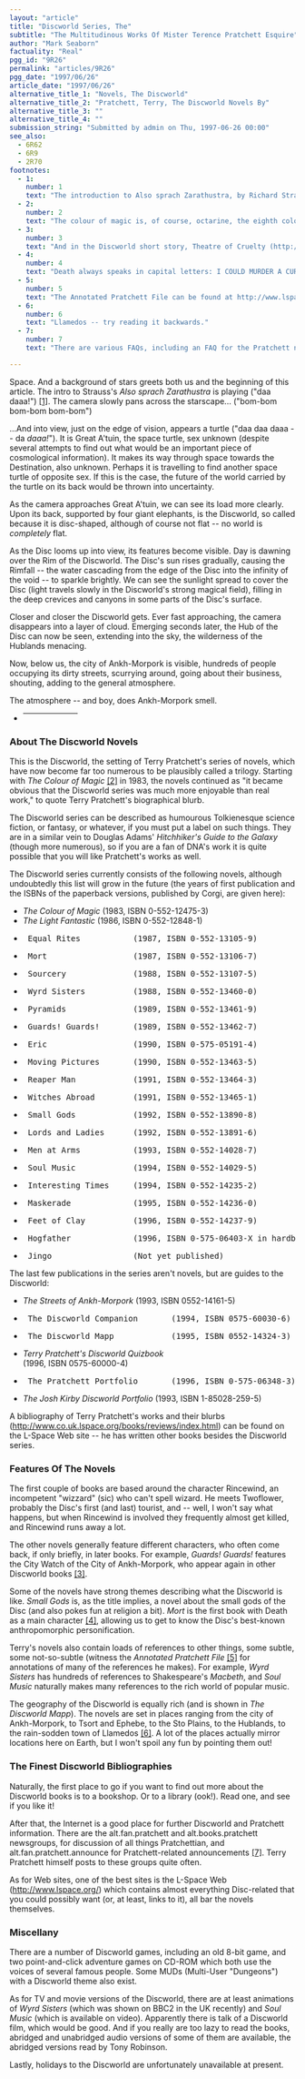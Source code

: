 ```yaml
---
layout: "article"
title: "Discworld Series, The"
subtitle: "The Multitudinous Works Of Mister Terence Pratchett Esquire"
author: "Mark Seaborn"
factuality: "Real"
pgg_id: "9R26"
permalink: "articles/9R26"
pgg_date: "1997/06/26"
article_date: "1997/06/26"
alternative_title_1: "Novels, The Discworld"
alternative_title_2: "Pratchett, Terry, The Discworld Novels By"
alternative_title_3: ""
alternative_title_4: ""
submission_string: "Submitted by admin on Thu, 1997-06-26 00:00"
see_also:
  - 6R62
  - 6R9
  - 2R70
footnotes: 
  - 1:
    number: 1
    text: "The introduction to Also sprach Zarathustra, by Richard Strauss, is the piece famously used in 2001: A Space Odyssey."
  - 2:
    number: 2
    text: "The colour of magic is, of course, octarine, the eighth colour."
  - 3:
    number: 3
    text: "And in the Discworld short story, Theatre of Cruelty (http://www.lspace.org/books/misc/theatre-of-cruelty.html), also written by Terry Pratchett."
  - 4:
    number: 4
    text: "Death always speaks in capital letters: I COULD MURDER A CURRY, he says in Mort."
  - 5:
    number: 5
    text: "The Annotated Pratchett File can be found at http://www.lspace.org/books/apf/index.html."
  - 6:
    number: 6
    text: "Llamedos -- try reading it backwards."
  - 7:
    number: 7
    text: "There are various FAQs, including an FAQ for the Pratchett newsgroups, at http://www.lspace.org/faqs/index.html."

---
```

<div>
<p>Space. And a background of stars greets both us and the beginning of this article. The intro to Strauss's <em>Also sprach Zarathustra</em> is playing ("daa daaa!") <a href="#footnote-body.1" name="footnote-link.1" class="footnote-link">[1]</a>. The camera slowly pans across the starscape... ("bom-bom bom-bom bom-bom")</p>
<p>...And into view, just on the edge of vision, appears a turtle ("daa daa daaa -- da <em>daaa!</em>"). It is Great A'tuin, the space turtle, sex unknown (despite several attempts to find out what would be an important piece of cosmological information). It makes its way through space towards the Destination, also unknown. Perhaps it is travelling to find another space turtle of opposite sex. If this is the case, the future of the world carried by the turtle on its back would be thrown into uncertainty.</p>
<p>As the camera approaches Great A'tuin, we can see its load more clearly. Upon its back, supported by four giant elephants, is the Discworld, so called because it is disc-shaped, although of course not flat -- no world is <em>completely</em> flat.</p>
<p>As the Disc looms up into view, its features become visible. Day is dawning over the Rim of the Discworld. The Disc's sun rises gradually, causing the Rimfall -- the water cascading from the edge of the Disc into the infinity of the void -- to sparkle brightly. We can see the sunlight spread to cover the Disc (light travels slowly in the Discworld's strong magical field), filling in the deep crevices and canyons in some parts of the Disc's surface.</p>
<p>Closer and closer the Discworld gets. Ever fast approaching, the camera disappears into a layer of cloud. Emerging seconds later, the Hub of the Disc can now be seen, extending into the sky, the wilderness of the Hublands menacing.</p>
<p>Now, below us, the city of Ankh-Morpork is visible, hundreds of people occupying its dirty streets, scurrying around, going about their business, shouting, adding to the general atmosphere.</p>
<p>The atmosphere -- and boy, does Ankh-Morpork smell.</p>
<ul>
<li>
<hr width="20%">
</li>
</ul>
<h3>About The Discworld Novels</h3>
<p>This is the Discworld, the setting of Terry Pratchett's series of novels, which have now become far too numerous to be plausibly called a trilogy. Starting with <em>The Colour of Magic</em> <a href="#footnote-body.2" name="footnote-link.2" class="footnote-link">[2]</a> in 1983, the novels continued as "it became obvious that the Discworld series was much more enjoyable than real work," to quote Terry Pratchett's biographical blurb.</p>
<p>The Discworld series can be described as humourous Tolkienesque science fiction, or fantasy, or whatever, if you must put a label on such things. They are in a similar vein to Douglas Adams' <em>Hitchhiker's Guide to the Galaxy</em> (though more numerous), so if you are a fan of DNA's work it is quite possible that you will like Pratchett's works as well.</p>
<p>The Discworld series currently consists of the following novels, although undoubtedly this list will grow in the future (the years of first publication and the ISBNs of the paperback versions, published by Corgi, are given here):</p>
<ul>
<li>
<em>The Colour of Magic</em> (1983, ISBN 0-552-12475-3)</li>
<li>
<em>The Light Fantastic</em> (1986, ISBN 0-552-12848-1)</li>
<li>
<pre>
_Equal Rites_          (1987, ISBN 0-552-13105-9)
</pre>
</li>
<li>
<pre>
_Mort_                 (1987, ISBN 0-552-13106-7)
</pre>
</li>
<li>
<pre>
_Sourcery_             (1988, ISBN 0-552-13107-5)
</pre>
</li>
<li>
<pre>
_Wyrd Sisters_         (1988, ISBN 0-552-13460-0)
</pre>
</li>
<li>
<pre>
_Pyramids_             (1989, ISBN 0-552-13461-9)
</pre>
</li>
<li>
<pre>
_Guards! Guards!_      (1989, ISBN 0-552-13462-7)
</pre>
</li>
<li>
<pre>
_Eric_                 (1990, ISBN 0-575-05191-4)
</pre>
</li>
<li>
<pre>
_Moving Pictures_      (1990, ISBN 0-552-13463-5)
</pre>
</li>
<li>
<pre>
_Reaper Man_           (1991, ISBN 0-552-13464-3)
</pre>
</li>
<li>
<pre>
_Witches Abroad_       (1991, ISBN 0-552-13465-1)
</pre>
</li>
<li>
<pre>
_Small Gods_           (1992, ISBN 0-552-13890-8)
</pre>
</li>
<li>
<pre>
_Lords and Ladies_     (1992, ISBN 0-552-13891-6)
</pre>
</li>
<li>
<pre>
_Men at Arms_          (1993, ISBN 0-552-14028-7)
</pre>
</li>
<li>
<pre>
_Soul Music_           (1994, ISBN 0-552-14029-5)
</pre>
</li>
<li>
<pre>
_Interesting Times_    (1994, ISBN 0-552-14235-2)
</pre>
</li>
<li>
<pre>
_Maskerade_            (1995, ISBN 0-552-14236-0)
</pre>
</li>
<li>
<pre>
_Feet of Clay_         (1996, ISBN 0-552-14237-9)
</pre>
</li>
<li>
<pre>
_Hogfather_            (1996, ISBN 0-575-06403-X in hardback)
</pre>
</li>
<li>
<pre>
_Jingo_                (Not yet published)
</pre>
</li>
</ul>
<p>The last few publications in the series aren't novels, but are guides to the Discworld:</p>
<ul>
<li>
<em>The Streets of Ankh-Morpork</em> (1993, ISBN 0552-14161-5)</li>
<li>
<pre>
_The Discworld Companion_      (1994, ISBN 0575-60030-6)
</pre>
</li>
<li>
<pre>
_The Discworld Mapp_           (1995, ISBN 0552-14324-3)
</pre>
</li>
<li>
<em>Terry Pratchett's Discworld Quizbook</em><br>
(1996, ISBN 0575-60000-4)</li>
<li>
<pre>
_The Pratchett Portfolio_      (1996, ISBN 0-575-06348-3)
</pre>
</li>
<li>
<em>The Josh Kirby Discworld Portfolio</em> (1993, ISBN 1-85028-259-5)</li>
</ul>
<p>A bibliography of Terry Pratchett's works and their blurbs (<a href="https://web.archive.org/web/20130205235418/http://www.co.uk.lspace.org/books/reviews/index.html">http://www.co.uk.lspace.org/books/reviews/index.html</a>) can be found on the L-Space Web site -- he has written other books besides the Discworld series.</p>
<h3>Features Of The Novels</h3>
<p>The first couple of books are based around the character Rincewind, an incompetent "wizzard" (sic) who can't spell wizard. He meets Twoflower, probably the Disc's first (and last) tourist, and -- well, I won't say what happens, but when Rincewind is involved they frequently almost get killed, and Rincewind runs away a lot.</p>
<p>The other novels generally feature different characters, who often come back, if only briefly, in later books. For example, <em>Guards! Guards!</em> features the City Watch of the City of Ankh-Morpork, who appear again in other Discworld books <a href="#footnote-body.3" name="footnote-link.3" class="footnote-link">[3]</a>.</p>
<p>Some of the novels have strong themes describing what the Discworld is like. <em>Small Gods</em> is, as the title implies, a novel about the small gods of the Disc (and also pokes fun at religion a bit). <em>Mort</em> is the first book with Death as a main character <a href="#footnote-body.4" name="footnote-link.4" class="footnote-link">[4]</a>, allowing us to get to know the Disc's best-known anthropomorphic personification.</p>
<p>Terry's novels also contain loads of references to other things, some subtle, some not-so-subtle (witness the <em>Annotated Pratchett File</em> <a href="#footnote-body.5" name="footnote-link.5" class="footnote-link">[5]</a> for annotations of many of the references he makes). For example, <em>Wyrd Sisters</em> has hundreds of references to Shakespeare's <em>Macbeth</em>, and <em>Soul Music</em> naturally makes many references to the rich world of popular music.</p>
<p>The geography of the Discworld is equally rich (and is shown in <em>The Discworld Mapp</em>). The novels are set in places ranging from the city of Ankh-Morpork, to Tsort and Ephebe, to the Sto Plains, to the Hublands, to the rain-sodden town of Llamedos <a href="#footnote-body.6" name="footnote-link.6" class="footnote-link">[6]</a>. A lot of the places actually mirror locations here on Earth, but I won't spoil any fun by pointing them out!</p>
<h3>The Finest Discworld Bibliographies</h3>
<p>Naturally, the first place to go if you want to find out more about the Discworld books is to a bookshop. Or to a library (ook!). Read one, and see if you like it!</p>
<p>After that, the Internet is a good place for further Discworld and Pratchett information. There are the alt.fan.pratchett and alt.books.pratchett newsgroups, for discussion of all things Pratchettian, and alt.fan.pratchett.announce for Pratchett-related announcements <a href="#footnote-body.7" name="footnote-link.7" class="footnote-link">[7]</a>. Terry Pratchett himself posts to these groups quite often.</p>
<p>As for Web sites, one of the best sites is the L-Space Web (<a href="https://web.archive.org/web/20130205235418/http://www.lspace.org/">http://www.lspace.org/</a>) which contains almost everything Disc-related that you could possibly want (or, at least, links to it), all bar the novels themselves.</p>
<h3>Miscellany</h3>
<p>There are a number of Discworld games, including an old 8-bit game, and two point-and-click adventure games on CD-ROM which both use the voices of several famous people. Some MUDs (Multi-User "Dungeons") with a Discworld theme also exist.</p>
<p>As for TV and movie versions of the Discworld, there are at least animations of <em>Wyrd Sisters</em> (which was shown on BBC2 in the UK recently) and <em>Soul Music</em> (which is available on video). Apparently there is talk of a Discworld film, which would be good. And if you really are too lazy to read the books, abridged and unabridged audio versions of some of them are available, the abridged versions read by Tony Robinson.</p>
<p>Lastly, holidays to the Discworld are unfortunately unavailable at present.</p>
</div>
